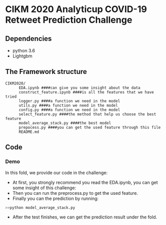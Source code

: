 # CIKM 2020 Analyticup COVID-19 Retweet Prediction Challenge

## Dependencies

* python 3.6
* Lightgbm

## The Framework structure
```directory
CIKM2020/
      EDA.ipynb ####can give you some insight about the data
      construct_feature.ipynb ####is all the features that we have tried
      logger.py ####a function we need in the model
      utils.py ####a function we need in the model
      config.py ####a function we need in the model
      select_feature.py ####the method that help us choose the best feature
      model_average_stack.py ####the best model
      prepocess.py ####you can get the used feature through this file
      README.md
```
## Code

### Demo

In this fold, we provide our code in the challenge:
  * At first, you strongly recommend you read the EDA.ipynb, you can get some insight of this challenge:
  * Then you can run the preprocess.py to get the used feature.
  * Finally you can the prediction by running:
  ```bash
  >>python model_average_stack.py
  ``` 
  * After the test finishes, we can get the prediction result under the fold.
